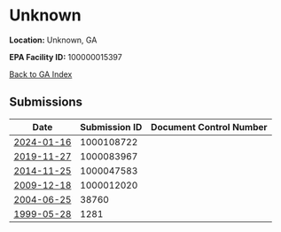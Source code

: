 # Unknown

**Location:** Unknown, GA

**EPA Facility ID:** 100000015397

[Back to GA Index](../../index.md)

## Submissions

| Date | Submission ID | Document Control Number |
|------|--------------|-------------------------|
| [2024-01-16](submissions/1000108722.md) | 1000108722 |  |
| [2019-11-27](submissions/1000083967.md) | 1000083967 |  |
| [2014-11-25](submissions/1000047583.md) | 1000047583 |  |
| [2009-12-18](submissions/1000012020.md) | 1000012020 |  |
| [2004-06-25](submissions/38760.md) | 38760 |  |
| [1999-05-28](submissions/1281.md) | 1281 |  |
